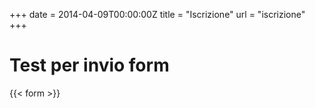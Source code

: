+++
date = 2014-04-09T00:00:00Z
title = "Iscrizione"
url = "iscrizione"
+++
# Test per invio form

{{< form >}}